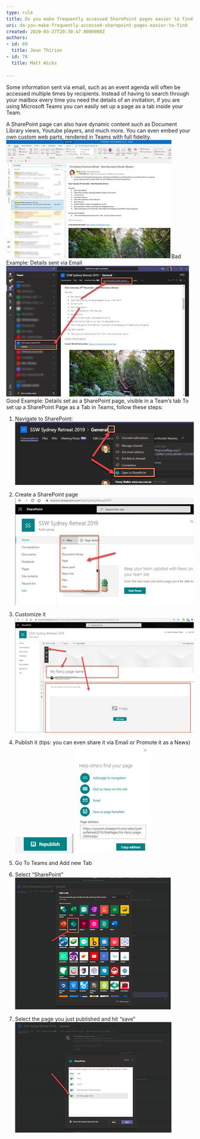 ```yaml
---
type: rule
title: Do you make frequently accessed SharePoint pages easier to find?
uri: do-you-make-frequently-accessed-sharepoint-pages-easier-to-find
created: 2020-03-27T20:30:47.0000000Z
authors:
- id: 69
  title: Jean Thirion
- id: 78
  title: Matt Wicks

---
```


Some information sent via email, such as an event agenda will often be accessed multiple times by recipients. Instead of having to search through your mailbox every time you need the details of an invitation, if you are using Microsoft Teams you can easily set up a page as a tab inside your Team.
 
A SharePoint page can also have dynamic content such as Document Library views, Youtube players, and much more. You can even embed your own custom web parts, rendered in Teams with full fidelity.
![](details-sent-bad.jpg)Bad Example: Details sent via Email![details-sent-good.jpg](details-sent-good.jpg)Good Example: Details set as a SharePoint page, visible in a Team’s tab
To set up a SharePoint Page as a Tab in Teams, follow these steps:

1. Navigate to SharePoint:
![ Navigating to SharePoint from Teams](navigate-to-sharepoint-from-teams.png)
2. Create a SharePoint page
![ adding a new SharePoint page](adding-sharepoint-page.jpg)
3. Customize it
![ Customizing the page using the different controls](customizing-sharepoint-page.png)
4. Publish it (tips: you can even share it via Email or Promote it as a News)
![ Publishing the page](publishing-sharepoint-page.png)
![ several options available once the page is published](options-avaialble-sharepoint-page.jpg)
5. Go To Teams and Add new Tab

6. Select “SharePoint”
![ Adding the page as a tab in Teams](adding-sharepoint-page-as-a-tab-in-teams.png)
7. Select the page you just published and hit “save”
![ picking the page from the menu](picking-sahrepoint-page-from-menu.jpg)
